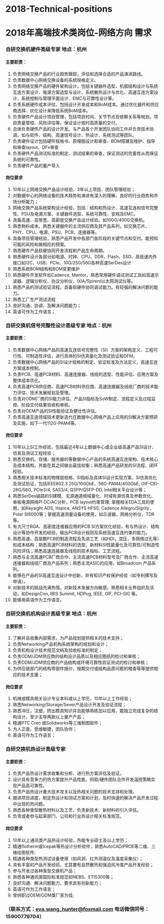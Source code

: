 # 2018-Technical-positions
# 2018年高端技术类岗位-网络方向 需求
### 自研交换机硬件高级专家   地点：杭州
#### 主要职责：
1. 负责网络交换产品的行业趋势跟踪，评估和选择合适的产品演进路线。
2. 负责数据中心网络交换设备的系统规格定义。
3. 负责网络交换产品的硬件架构设计。包括关键器件选型、机框结构设计与系统互连方案设计、电源方案选型与设计、系统散热设计与优化、高速互连方案设计、系统控制与管理平面设计、EMC与可靠性设计等。
4. 负责系统硬件成本评估，包括设计开发成本和BoM成本。通过优化器件和供应商选择、优化设计来降低系统BoM成本。
5. 负责硬件产品设计项目管理，包括项目时间、关节节点及依赖关系等规划。项目质量管控、风险评估等。保证设计按时高质量的交付。
6. 总体负责硬件产品的设计开发。与产品各个开发团队协同工作并负责技术协调，如与软件、结构、高速信号设计、热设计、系统测试等团队。
7. 负责硬件设计包括硬件规格书、原理图设计和审查、BOM搭建及维护、指导和审查layout、DFx审查
8. 负责硬件产品测试标准的制定、测试结果的审查，保证测试的完备性从而保证系统的可靠性。
9. 负责硬件产品的量产导入
#### 岗位要求
1. 10年以上网络交换产品设计经验，3年以上项目、团队管理经验； 
2. 对数据中心的网络设备的技术趋势和演进有深入的理解。良好的行业趋势和市场分析能力；
3. 网络交换产品系统架构设计经验，包括：结构和热设计、高速互连和信号完整性、PSU及电源方案、关键器件选型、系统可靠性、安规及EMC。
4. 具备高速、高带宽、高密度交换产品设计经验。如100G/400G交换机。
5. 熟悉物料成本。熟悉关键器件的主流供应商及其产品系列，如交换芯片、PHY、CPU、电源、PSU、PCB、连接器等。
6. 具备项目管理经验，熟悉产品开发中各部门各阶段的关键节点和交付。能预知可能的风险和做相应的预案。
7. 熟悉硬件产品软硬协同开发流程和产品生命周期。
8. 熟悉硬件设计各部分如电源、时钟、CPU、DDR、Flash、SSD、高低速内外接口如I2C、USB、PCIe、10G/25G/56G各种高速SerDes设计
9. 熟悉系统BOM结构和BOM变更维护
10. 熟悉硬件开发软件如Cadence, Mentor。熟悉常用硬件调试测试工具如高速示波器、逻辑分析仪、协议分析仪、IXIA/Spirent以太网测试仪等。
11. 熟悉产品的测试验证流程。具备软硬件协同调试能力。有较强的解决问题的能力。
12. 熟悉工厂生产测试流程
13. 良好沟通、协调、及解决问题能力；
14. 英语可作为工作语言；
### 自研交换机信号完整性设计高级专家  地点：杭州
#### 主要职责：
1. 负责数据中心网络产品的高速互连信号完整性（SI）方案的架构定义、工程可行性、可制造性评估，进行具体的SI仿真量化及测试验证和DFM。
2. 负责数据中心网络产品的SI设计规格的制定、验证标准及方法定义，高速互连方案成本控制。
3. 负责PCB、高速PCB材料、高速连接器、线缆的选型、性能评估、应用方案及整体成本优化。
4. 负责高速PCB供应商、高速PCB材料供应商、高速连接器及线缆厂商的技术能力评估、技术发展规划及管理。
5. 负责对ODM厂商的SI能力评估、产品SI指标及SoW制定、流程定义及过程监控、阶段交付结果验收和审核。
6. 负责对OEM产品的SI性能验证及健壮性评估。
7. 负责高速互连领域技术更新迭代在数据中心网络产品上应用的SI解决方案预研及实施，如下一代112G-PAM4等。
#### 岗位要求
1. 10年以上SI工作经验，包括最近4年以上数据中心或企业级高速产品SI设计、仿真及测试工程经验； 
2. 熟悉交换机、存储、服务器的等数据中心产品的系统高速互连架构、技术核心及成本结构，并能在其之间做出最佳权衡；熟悉高速产品研发的SI流程、闭环校验。
3. 熟悉相关技术标准的物理层规格、SI指标及具体SI设计实现方案、SI仿真优化及测试验证，包括IEEE802.3 25G/100GbE、56G-PAM4/400GbE, OIF-CEI-28G/56G, PCIe3/4, SAS3/4, QSFP/QSFP-DD, Intel相关平台设计等；
4. 熟悉SerDes链路的SI建模、无源通道频域量化、时域有源仿真及参数优化、单板电源网络PI DC/AC分析，PCB layout约束管理; 掌握相关EDA工具的使用，如Keysight ADS, Hspice, ANSYS HFSS, Cadence Allegro/Sigrity，Polar SI9000等；掌握高速测量设备的使用，如示波器，网络分析仪，TDR等。
5. 有大尺寸BGA、高密度连接器应用的PCB SI方案优化经验，有与热设计、结构设计等协作开发的经验，输出PCB设计规则及系统高速互连约束的能力。
6. 熟悉高速、高层数PCB的制造流程及先进工艺（如HDI，混压，多网络过孔等）和成本结构；熟悉高速PCB材料的选型、新材料SI性能量化及可靠性/可制造性风险评估；熟悉高速连接器及线缆的技术指标、工艺流程。
7. 熟悉与主流高速PCB厂商合作、主流高速PCB材料型号及厂商合作、主流高速连接器和线缆厂商及产品系列；熟悉主流ASIC的应用，如Broadcom 产品系列。
8. 能够在产品的SI高速互连设计中创新，并有知识产权保护经验（如专利撰写及申请）。
8. 对新技术的挑战充满热情，对新技术发展方向敏感。熟悉相关业界组织及活动，如DesignCon, IBIS Summit, HDPug, IEEE, OIF, PCI-SIG 等。
9. 能够用英语作为工作语言。
### 自研交换机机构设计高级专家  地点：杭州
#### 主要职责：
1. 了解并且收集内部需求，为产品规划提供相关的技术支持；
2. 负责Networking产品机构系统架构的规划和设计；
3. 负责机构设计技术规范文档及验收标准的制定；
4. 负责ODM/JDM供应商的结构设计品质以及相应图纸的检讨和审核；
5. 负责ODM/JDM供应商的产品结构或环境可靠性验证测试的检讨和审核；
6. 为供应链部门的结构零部件报价，按期交付或结构品质问题的稽查等等提供相应的技术支援；
#### 岗位要求
1. 机械或模具相关设计专业本科或以上学历，10年以上工作经验；
2. 熟悉Networking/Storage/Sever产品设计开发及验证流程；
3. 熟悉冲压，注塑，挤出模具知识并且能够熟练加以应用，能独立完成复杂的结构设计，至少主导两款以上量产产品；
4. 精通PTC Creo 或Solidworks等三维制图软件；
5. 为人正直，思维敏捷，团队协作；
6. 英语可作为工作语言；
### 自研交换机热设计高级专家
#### 主要职责：
1. 负责产品热设计需求收集和分析、进行热方案评估及验证。
2. 设计具有竞争力的热方案提升产品性能，同软/硬件团队合作开发温控策略实现产品高可靠性。
3. 负责产品热设计重大技术攻关以及热相关问题的技术支持和处理。
4. 跟进项目进度，制定热设计和测试方案和计划，及时快速的解决产品开发过程中出现的热问题。
5. 熟悉各种类型散热材料以及工艺，负责新技术、新材料的引入评估。
6. 负责或者参与起草部门、公司和行业热设计相关标准规范。
#### 岗位要求
1. 10年以上通讯类产品热设计经验，热能专业硕士及以上学历； 
2. 精通flotherm或Icepak等热设计分析软件，熟悉AutoCAD/PROE等二维、三维绘图软件;
3. 精通各种类型热测试设备使用（如风洞、红外测温仪及温度采集仪）；
4. 具有丰富的产品开发经验，尤其要有自然散热和强迫风冷类产品开发经验；
5. 参与开发过各种类型交换机产品；
6. 熟悉各种通讯类国际标准规范如NEBS、ETIS300等；
7. 良好沟通、解决问题能力，要求具有创新能力；
8. 英语可作为工作语言；
9. 曾供职过OEM/ODM类厂家为佳;
### （联系方式：eva.wang_hunter@foxmail.com 电话微信同号：15900779704）


